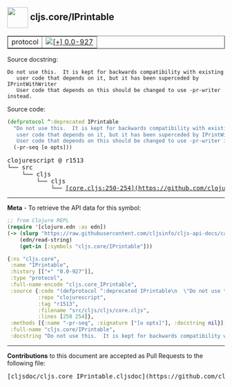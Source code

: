 ## <img width="48px" valign="middle" src="http://i.imgur.com/Hi20huC.png"> cljs.core/IPrintable

 <table border="1">
<tr>

<td>protocol</td>
<td><a href="https://github.com/cljsinfo/cljs-api-docs/tree/0.0-927"><img valign="middle" alt="[+] 0.0-927" src="https://img.shields.io/badge/+-0.0--927-lightgrey.svg"></a> </td>
</tr>
</table>





Source docstring:

```
Do not use this.  It is kept for backwards compatibility with existing
   user code that depends on it, but it has been superceded by IPrintWithWriter
   User code that depends on this should be changed to use -pr-writer instead.
```

Source code:

```clj
(defprotocol ^:deprecated IPrintable
  "Do not use this.  It is kept for backwards compatibility with existing
   user code that depends on it, but it has been superceded by IPrintWithWriter
   User code that depends on this should be changed to use -pr-writer instead."
  (-pr-seq [o opts]))
```

 <pre>
clojurescript @ r1513
└── src
    └── cljs
        └── cljs
            └── <ins>[core.cljs:250-254](https://github.com/clojure/clojurescript/blob/r1513/src/cljs/cljs/core.cljs#L250-L254)</ins>
</pre>


---

__Meta__ - To retrieve the API data for this symbol:

```clj
;; from Clojure REPL
(require '[clojure.edn :as edn])
(-> (slurp "https://raw.githubusercontent.com/cljsinfo/cljs-api-docs/catalog/cljs-api.edn")
    (edn/read-string)
    (get-in [:symbols "cljs.core/IPrintable"]))
```

```clj
{:ns "cljs.core",
 :name "IPrintable",
 :history [["+" "0.0-927"]],
 :type "protocol",
 :full-name-encode "cljs.core_IPrintable",
 :source {:code "(defprotocol ^:deprecated IPrintable\n  \"Do not use this.  It is kept for backwards compatibility with existing\n   user code that depends on it, but it has been superceded by IPrintWithWriter\n   User code that depends on this should be changed to use -pr-writer instead.\"\n  (-pr-seq [o opts]))",
          :repo "clojurescript",
          :tag "r1513",
          :filename "src/cljs/cljs/core.cljs",
          :lines [250 254]},
 :methods [{:name "-pr-seq", :signature ["[o opts]"], :docstring nil}],
 :full-name "cljs.core/IPrintable",
 :docstring "Do not use this.  It is kept for backwards compatibility with existing\n   user code that depends on it, but it has been superceded by IPrintWithWriter\n   User code that depends on this should be changed to use -pr-writer instead."}

```

---

__Contributions__ to this document are accepted as Pull Requests to the following file:

 <pre>
[cljsdoc/cljs.core_IPrintable.cljsdoc](https://github.com/cljsinfo/cljs-api-docs/blob/master/cljsdoc/cljs.core_IPrintable.cljsdoc)
</pre>

